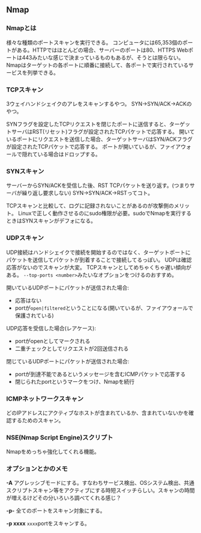 ## Nmap
### Nmapとは
様々な種類のポートスキャンを実行できる。
コンピュータには65,353個のポートがある。HTTPではほとんどの場合、サーバーのポートは80、HTTPS Webポートは443みたいな感じで決まっているものもあるが、そうとは限らない。
Nmapはターゲットの各ポートに順番に接続して、各ポートで実行されているサービスを列挙できる。

### TCPスキャン
3ウェイハンドシェイクのアレをスキャンするやつ。
SYN→SYN/ACK→ACKのやつ。

SYNフラグを設定したTCPリクエストを閉じたポートに送信すると、ターゲットサーバはRST(リセット)フラグが設定されたTCPパケットで応答する。
開いているポートにリクエストを送信した場合、ターゲットサーバはSYN/ACKフラグが設定されたTCPパケットで応答する。
ポートが開いているが、ファイアウォールで隠れている場合はドロップする。

### SYNスキャン
サーバーからSYN/ACKを受信した後、RST TCPパケットを送り返す。(つまりサーバが繰り返し要求しない)
SYN→SYN/ACK→RSTってコト。

TCPスキャンと比較して、ログに記録されないことがあるのが攻撃側のメリット。
Linuxで正しく動作させるのにsudo権限が必要。sudoでNmapを実行するときはSYNスキャンがデフォになる。

### UDPスキャン
UDP接続はハンドシェイクで接続を開始するのではなく、ターゲットポートにパケットを送信してパケットが到着することで接続してるっぽい。
UDPは確認応答がないのでスキャンが大変。
TCPスキャンとしてめちゃくちゃ遅い傾向がある。
`--top-ports <number>`みたいなオプションをつけるのおすすめ。

開いているUDPポートにパケットが送信された場合:
* 応答はない
* portが`open|filtered`ということになる(開いているが、ファイアウォールで保護されている)

UDP応答を受信した場合(レアケース):
* portがopenとしてマークされる
* 二重チェックとしてリクエストが2回送信される

閉じているUDPポートにパケットが送信された場合:
* portが到達不能であるというメッセージを含むICMPパケットで応答する
* 閉じられたportというマークをつけ、Nmapを続行

### ICMPネットワークスキャン
どのIPアドレスにアクティブなホストが含まれているか、含まれていないかを確認するためのスキャン。

### NSE(Nmap Script Engine)スクリプト
Nmapをめっちゃ強化してくれる機能。

### オプションとかのメモ
**-A**
アグレッシブモードにする。すなわちサービス検出、OSシステム検出、共通スクリプトスキャン等をアクティブにする時短スイッチらしい。スキャンの時間が増えるけどその分いろいろ調べてくれる感じ？

**-p-**
全てのポートをスキャン対象にする。

**-p xxxx**
`xxxx`portをスキャンする。
